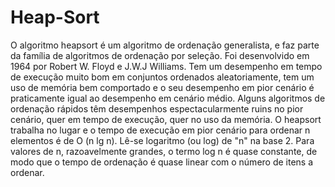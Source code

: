 # Heap-Sort
O algoritmo heapsort é um algoritmo de ordenação generalista, e faz parte da família de algoritmos de ordenação por seleção. Foi desenvolvido em 1964 por Robert W. Floyd e J.W.J Williams.
Tem um desempenho em tempo de execução muito bom em conjuntos ordenados aleatoriamente, tem um uso de memória bem comportado e o seu desempenho em pior cenário é praticamente igual ao desempenho em cenário médio. Alguns algoritmos de ordenação rápidos têm desempenhos espectacularmente ruins no pior cenário, quer em tempo de execução, quer no uso da memória. O heapsort trabalha no lugar e o tempo de execução em pior cenário para ordenar n elementos é de O (n lg n). Lê-se logaritmo (ou log) de "n" na base 2. Para valores de n, razoavelmente grandes, o termo log n é quase constante, de modo que o tempo de ordenação é quase linear com o número de itens a ordenar.
